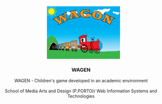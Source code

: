 <p align="center">
  <img src="https://github.com/PatriciaDamas/Wagen/blob/master/FundoInicial.png" width="256px">

  <h3 align="center"><b>WAGEN</b></h3>

  <p align="center">
    WAGEN - Children's game developed in an academic environment
    <br>
    <br>
    School of Media Arts and Design (P.PORTO)/ Web Information Systems and Technologies
    
  <br>
  </p>
</p>
